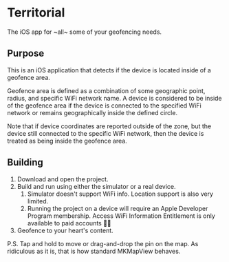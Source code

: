 # Territorial

The iOS app for ~all~ some of your geofencing needs.

## Purpose

This is an iOS application that detects if the device is located inside of a geofence area. 

Geofence area is defined as a combination of some geographic point, radius, and specific WiFi network name. A device is considered to be inside of the geofence area if the device is connected to the specified WiFi network or remains geographically inside the defined circle.

Note that if device coordinates are reported outside of the zone, but the device still connected to the specific WiFi network, then the device is treated as being inside the geofence area.

## Building

1. Download and open the project.
1. Build and run using either the simulator or a real device.
   1. Simulator doesn't support WiFi info. Location support is also very limited. 
   1. Running the project on a device will require an Apple Developer Program membership. Access WiFi Information Entitlement is only available to paid accounts 🤷‍♀️
1. Geofence to your heart's content.

P.S. Tap and hold to move or drag-and-drop the pin on the map. As ridiculous as it is, that is how standard MKMapView behaves.
